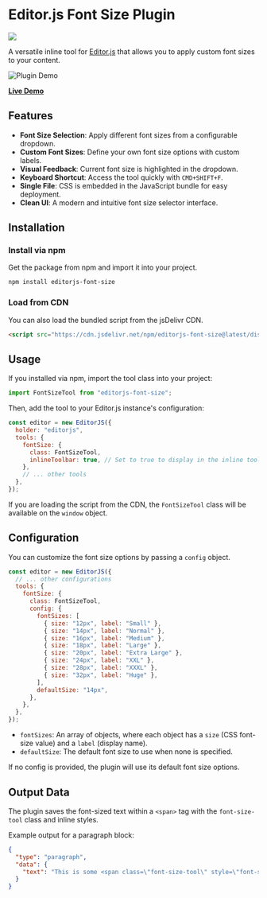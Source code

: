 # Editor.js Font Size Plugin

[![](https://data.jsdelivr.com/v1/package/npm/editorjs-font-size/badge)](https://www.jsdelivr.com/package/npm/editorjs-font-size)

A versatile inline tool for [Editor.js](https://editorjs.io/) that allows you to apply custom font sizes to your content.

![Plugin Demo](https://shottr-uploads.s3.amazonaws.com/548/FQPy-SCR-20250716-nns.png?X-Amz-Content-Sha256=UNSIGNED-PAYLOAD&X-Amz-Algorithm=AWS4-HMAC-SHA256&X-Amz-Credential=AKIASHY5OHU5UIVLCXXR%2F20250716%2Fus-east-1%2Fs3%2Faws4_request&X-Amz-Date=20250716T111908Z&X-Amz-SignedHeaders=host&X-Amz-Expires=600&X-Amz-Signature=8c8af772ccd9251f19f114bc2a2e0e9557c2fb26895dfc5c9eeca9a719bc9b4f)

**[Live Demo](https://faqahat.github.io/editorjs-font-size/)**

## Features

- **Font Size Selection**: Apply different font sizes from a configurable dropdown.
- **Custom Font Sizes**: Define your own font size options with custom labels.
- **Visual Feedback**: Current font size is highlighted in the dropdown.
- **Keyboard Shortcut**: Access the tool quickly with `CMD+SHIFT+F`.
- **Single File**: CSS is embedded in the JavaScript bundle for easy deployment.
- **Clean UI**: A modern and intuitive font size selector interface.

## Installation

### Install via npm

Get the package from npm and import it into your project.

```bash
npm install editorjs-font-size
```

### Load from CDN

You can also load the bundled script from the jsDelivr CDN.

```html
<script src="https://cdn.jsdelivr.net/npm/editorjs-font-size@latest/dist/bundle.js"></script>
```

## Usage

If you installed via npm, import the tool class into your project:

```javascript
import FontSizeTool from "editorjs-font-size";
```

Then, add the tool to your Editor.js instance's configuration:

```javascript
const editor = new EditorJS({
  holder: "editorjs",
  tools: {
    fontSize: {
      class: FontSizeTool,
      inlineToolbar: true, // Set to true to display in the inline toolbar
    },
    // ... other tools
  },
});
```

If you are loading the script from the CDN, the `FontSizeTool` class will be available on the `window` object.

## Configuration

You can customize the font size options by passing a `config` object.

```javascript
const editor = new EditorJS({
  // ... other configurations
  tools: {
    fontSize: {
      class: FontSizeTool,
      config: {
        fontSizes: [
          { size: "12px", label: "Small" },
          { size: "14px", label: "Normal" },
          { size: "16px", label: "Medium" },
          { size: "18px", label: "Large" },
          { size: "20px", label: "Extra Large" },
          { size: "24px", label: "XXL" },
          { size: "28px", label: "XXXL" },
          { size: "32px", label: "Huge" },
        ],
        defaultSize: "14px",
      },
    },
  },
});
```

- `fontSizes`: An array of objects, where each object has a `size` (CSS font-size value) and a `label` (display name).
- `defaultSize`: The default font size to use when none is specified.

If no config is provided, the plugin will use its default font size options.

## Output Data

The plugin saves the font-sized text within a `<span>` tag with the `font-size-tool` class and inline styles.

Example output for a paragraph block:

```json
{
  "type": "paragraph",
  "data": {
    "text": "This is some <span class=\"font-size-tool\" style=\"font-size: 18px;\">large text</span> with normal text."
  }
}
```
